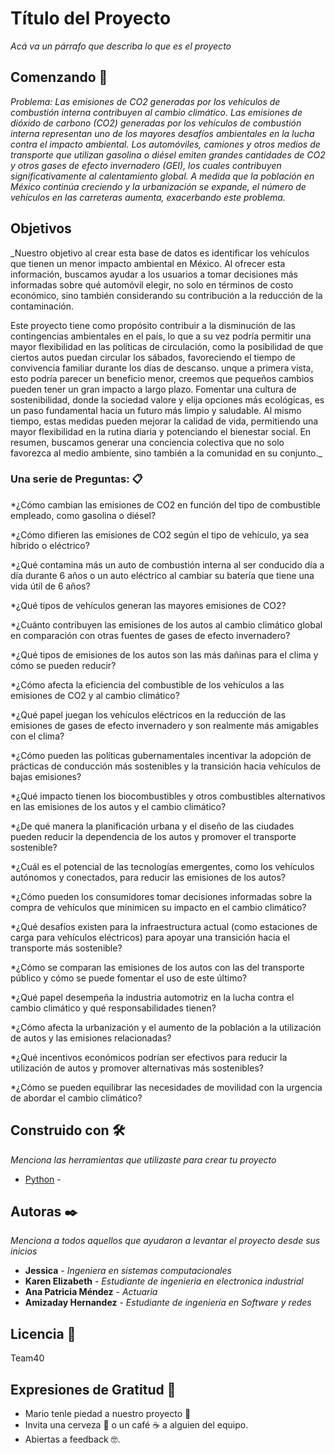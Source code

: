 # Título del Proyecto

_Acá va un párrafo que describa lo que es el proyecto_

## Comenzando 🚀

_Problema: Las emisiones de CO2 generadas por los vehículos de combustión interna contribuyen al cambio climático.
Las emisiones de dióxido de carbono (CO2) generadas por los vehículos de combustión interna representan uno de los mayores desafíos ambientales en la lucha contra el impacto ambiental. Los automóviles, camiones y otros medios de transporte que utilizan gasolina o diésel emiten grandes cantidades de CO2 y otros gases de efecto invernadero (GEI), los cuales contribuyen significativamente al calentamiento global. A medida que la población en México continúa creciendo y la urbanización se expande, el número de vehículos en las carreteras aumenta, exacerbando este problema._

## Objetivos
_Nuestro objetivo al crear esta base de datos es identificar los vehículos que tienen un menor impacto ambiental en México. Al ofrecer esta información, buscamos ayudar a los usuarios a tomar decisiones más informadas sobre qué automóvil elegir, no solo en términos de costo económico, sino también considerando su contribución a la reducción de la contaminación.

Este proyecto tiene como propósito contribuir a la disminución de las contingencias ambientales en el país, lo que a su vez podría permitir una mayor flexibilidad en las políticas de circulación, como la posibilidad de que ciertos autos puedan circular los sábados, favoreciendo el tiempo de convivencia familiar durante los días de descanso. unque a primera vista, esto podría parecer un beneficio menor, creemos que pequeños cambios pueden tener un gran impacto a largo plazo. Fomentar una cultura de sostenibilidad, donde la sociedad valore y elija opciones más ecológicas, es un paso fundamental hacia un futuro más limpio y saludable. Al mismo tiempo, estas medidas pueden mejorar la calidad de vida, permitiendo una mayor flexibilidad en la rutina diaria y potenciando el bienestar social. En resumen, buscamos generar una conciencia colectiva que no solo favorezca al medio ambiente, sino también a la comunidad en su conjunto._

### Una serie de Preguntas: 📋
*¿Cómo cambian las emisiones de CO2 en función del tipo de combustible empleado, como gasolina o diésel?

*¿Cómo difieren las emisiones de CO2 según el tipo de vehículo, ya sea híbrido o eléctrico?

*¿Qué contamina más un auto de combustión interna al ser conducido día a día durante 6 años o un auto eléctrico al cambiar su batería que tiene una vida útil de 6 años?

*¿Qué tipos de vehículos generan las mayores emisiones de CO2?

*¿Cuánto contribuyen las emisiones de los autos al cambio climático global en comparación con otras fuentes de gases de efecto invernadero?

*¿Qué tipos de emisiones de los autos son las más dañinas para el clima y cómo se pueden reducir?

*¿Cómo afecta la eficiencia del combustible de los vehículos a las emisiones de CO2 y al cambio climático?

*¿Qué papel juegan los vehículos eléctricos en la reducción de las emisiones de gases de efecto invernadero y son realmente más amigables con el clima?

*¿Cómo pueden las políticas gubernamentales incentivar la adopción de prácticas de conducción más sostenibles y la transición hacia vehículos de bajas emisiones?

*¿Qué impacto tienen los biocombustibles y otros combustibles alternativos en las emisiones de los autos y el cambio climático?

*¿De qué manera la planificación urbana y el diseño de las ciudades pueden reducir la dependencia de los autos y promover el transporte sostenible?

*¿Cuál es el potencial de las tecnologías emergentes, como los vehículos autónomos y conectados, para reducir las emisiones de los autos?

*¿Cómo pueden los consumidores tomar decisiones informadas sobre la compra de vehículos que minimicen su impacto en el cambio climático?

*¿Qué desafíos existen para la infraestructura actual (como estaciones de carga para vehículos eléctricos) para apoyar una transición hacia el transporte más sostenible?

*¿Cómo se comparan las emisiones de los autos con las del transporte público y cómo se puede fomentar el uso de este último?

*¿Qué papel desempeña la industria automotriz en la lucha contra el cambio climático y qué responsabilidades tienen?

*¿Cómo afecta la urbanización y el aumento de la población a la utilización de autos y las emisiones relacionadas?

*¿Qué incentivos económicos podrían ser efectivos para reducir la utilización de autos y promover alternativas más sostenibles?

*¿Cómo se pueden equilibrar las necesidades de movilidad con la urgencia de abordar el cambio climático?
 


## Construido con 🛠️

_Menciona las herramientas que utilizaste para crear tu proyecto_

* [Python](https://www.python.org/) - 

## Autoras ✒️

_Menciona a todos aquellos que ayudaron a levantar el proyecto desde sus inicios_


* **Jessica** - *Ingeniera en sistemas computacionales* 
* **Karen Elizabeth** - *Estudiante de ingenieria en electronica industrial*
* **Ana Patricia Méndez** - *Actuaria* 
* **Amizaday Hernandez** - *Estudiante de ingeniería en Software y redes*


## Licencia 📄

Team40

## Expresiones de Gratitud 🎁

* Mario tenle piedad a nuestro proyecto 📢
* Invita una cerveza 🍺 o un café ☕ a alguien del equipo. 
* Abiertas a feedback 🤓.

